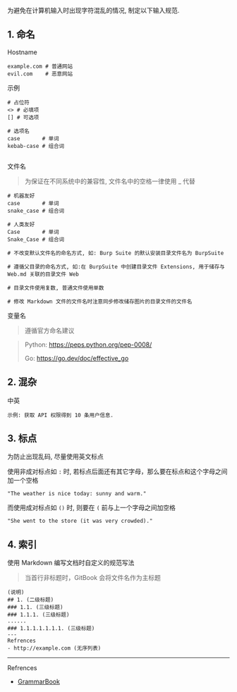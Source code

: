 为避免在计算机输入时出现字符混乱的情况, 制定以下输入规范.

## 1. 命名

Hostname

```
example.com # 普通网站
evil.com    # 恶意网站
```

示例

```
# 占位符
<> # 必填项
[] # 可选项

# 选项名
case       # 单词
kebab-case # 组合词


```

文件名

> 为保证在不同系统中的兼容性, 文件名中的空格一律使用 _ 代替

```
# 机器友好
case       # 单词
snake_case # 组合词

# 人类友好
Case       # 单词
Snake_Case # 组合词

# 不改变默认文件名的命名方式, 如: Burp Suite 的默认安装目录文件名为 BurpSuite

# 遵循父目录的命名方式, 如:在 BurpSuite 中创建目录文件 Extensions, 用于储存与 Web.md 关联的目录文件 Web

# 目录文件使用复数, 普通文件使用单数

# 修改 Markdown 文件的文件名时注意同步修改储存图片的目录文件的文件名
```

变量名

> 遵循官方命名建议

> Python: https://peps.python.org/pep-0008/
>
> Go: https://go.dev/doc/effective_go

## 2. 混杂

中英

```
示例: 获取 API 权限得到 10 条用户信息.
```

## 3. 标点

为防止出现乱码, 尽量使用英文标点

使用非成对标点如 `:` 时, 若标点后面还有其它字母，那么要在标点和这个字母之间加一个空格

```
"The weather is nice today: sunny and warm."
```

而使用成对标点如 `()` 时, 则要在 `(` 前与上一个字母之间加空格

```
"She went to the store (it was very crowded)."
```

## 4. 索引

使用 Markdown 编写文档时自定义的规范写法

> 当首行非标题时，GitBook 会将文件名作为主标题

```
(说明)
## 1. (二级标题)
### 1.1. (三级标题)
### 1.1.1. (三级标题)
......
### 1.1.1.1.1.1.1. (三级标题)
---
Refrences
- http://example.com (无序列表)
```

---

Refrences

- [GrammarBook](https://www.grammarbook.com/)
